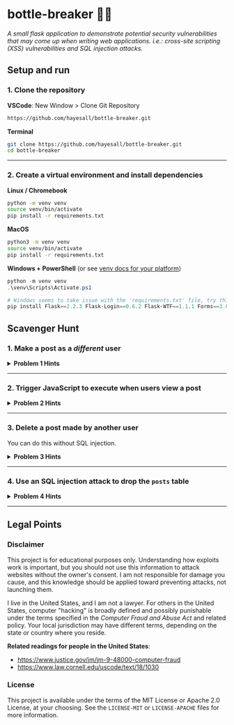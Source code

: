 # bottle-breaker 🍼💥

*A small flask application to demonstrate potential security vulnerabilities that may come up when writing web applications. i.e.: cross-site scripting (XSS) vulnerabilities and SQL injection attacks.*

## Setup and run

### 1. Clone the repository

**VSCode**: New Window > Clone Git Repository

```bash
https://github.com/hayesall/bottle-breaker.git
```

**Terminal**

```bash
git clone https://github.com/hayesall/bottle-breaker.git
cd bottle-breaker
```

---

### 2. Create a virtual environment and install dependencies

**Linux / Chromebook**

```bash
python -m venv venv
source venv/bin/activate
pip install -r requirements.txt
```

**MacOS**

```bash
python3 -m venv venv
source venv/bin/activate
pip install -r requirements.txt
```

**Windows + PowerShell** (or see [venv docs for your platform](https://docs.python.org/3/library/venv.html#how-venvs-work))

```powershell
python -m venv venv
.\venv\Scripts\Activate.ps1

# Windows seems to take issue with the 'requirements.txt' file, try this:
pip install Flask==2.2.3 Flask-Login==0.6.2 Flask-WTF==1.1.1 Forms==3.0.1
```

## Scavenger Hunt

### 1. Make a post as a *different* user


<details>
<summary><strong>Problem 1 Hints</strong></summary>

<details>
<summary>Hint #1</summary>

The post form on the home page is vulnerable. View page source, read how the `POST` method works, and see if you can make a post as a different user.

</details>

<details>
<summary>Hint #2</summary>

The page inspector or developer tools (in Firefox, Chrome, Opera, etc.) can be accessed by clicking on an element and selecting "Inspect", or with the shortcut <kbd>CTRL</kbd> + <kbd>SHIFT</kbd> + <kbd>I</kbd> / <kbd>⌘</kbd> + <kbd>OPTION</kbd> + <kbd>I</kbd>.

If you modify something on the page and click <kbd>ENTER</kbd>, the document object model displayed by your browser is updated. This includes all form elements.

</details>


<details>
<summary>Hint #3</summary>

The form on the home page lists something like: `action="/make-post@author=hayesall"`

</details>

<details>
<summary>Solution</summary>

Change the name of the user in the developer tools to something like: `action="/make-post@author=alice"`, and click enter. When you make a post, the post is inserted into the database as `alice` instead of your username.

This form is vulnerable because it inserts the name of the logged-in user into the form, but does not validate that the user making the `POST` request is the same as the user who clicks the button.

</details>


</details>

---

### 2. Trigger JavaScript to execute when users view a post

<details>
<summary><strong>Problem 2 Hints</strong></summary>

<details>
<summary>Hint #1</summary>

The form on the home page allows users to style their posts with basic HTML formatting. For example, users can post something like:

```html
<strong>Hello</strong> <em>World!</em>
```

... in order to style their posts with bold or italic formatting.

</details>

<details>
<summary>Hint #2</summary>

The `index.html` template includes something that says: `{{ post.content | safe }}`.

Normally, we should only use the `safe` filter on content that we have verified is safe.

</details>


<details>
<summary>Solution</summary>

The way we display posts includes a **cross-site scripting** (XSS) vulnerability. Users can post something like:

```html
<script>alert('samy is my hero');</script>
```

When users view this post, the JavaScript gets executed, triggering an "Alert" message in their browser.

</details>


</details>

---

### 3. Delete a post made by another user

You can do this without SQL injection.

<details>
<summary><strong>Problem 3 Hints</strong></summary>

<details>
<summary>Hint #1</summary>

The `delete_post` method in `app.py` is vulnerable. Go to your profile, view page source, and figure out how the form submission works.

</details>

<details>
<summary>Hint #2</summary>

This is similar to the solution for the first problem.

</details>

<details>
<summary>Hint #3</summary>

`user_profile.html` inserts "Delete" buttons with the following code:

```html
{% if current_user.id == username %}
<form action="{{ url_for('delete_post', username=username, post_id=post.id) }}" method="POST">
    <button type="submit" class="btn btn-danger rounded-0">X</button>
</form>
{% endif %}
```

</details>


<details>
<summary>Solution</summary>

Similar to the first problem, the backend uses an API that does not verify who is making a request to an endpoint. Furthermore, it does not even check whether the post number belongs to the user 😬

The `user_profile.html` template conditionally inserts delete buttons *only* when the logged in user is the same as the user viewing the page, but there is nothing stopping *anyone* from triggering the API on form submission.

Change the form action to something like:

```
/delete-post/hayesall/1
```

... and click the red submit button.

</details>


</details>

---

### 4. Use an SQL injection attack to drop the `posts` table

<details>
<summary><strong>Problem 4 Hints</strong></summary>

<details>
<summary>Hint #1</summary>

In SQL, `--` is a comment, meaning that everything after `--` is ignored by the parser.

```sql
DROP TABLE posts; -- This is a comment, everything after the double-dash is ignored
```

</details>

<details>
<summary>Hint #2</summary>

The architecture of an SQL injection attack is to write a query that is (1) valid SQL and passes the server's input validation and the database's query parser, but (2) does something unexpected.

For example, if we have a query that normally inserts a name into a table:

```sql
INSERT INTO users (username) VALUES ('alice');
```

... consider what would happen if `alice` was replaced with `alice'); DROP TABLE posts; -- `. The resulting query would be:

```sql
INSERT INTO users (username) VALUES ('alice'); DROP TABLE posts; -- ');
```

</details>


<details>
<summary>Hint #3</summary>

This site uses SQLite, which is normally built around the `sql.execute()` method. This takes a string as input and executes it as a query.

This method has some built-in security. For example: if you try to execute a query that contains a semicolon (i.e., multiple statements), it will fail with something like:

```python
sqlite3.Warning: You can only execute one statement at a time.
```

If you have a local copy of the code, try finding *which line might be vulnerable* by grepping for a line of code that contains a non-standard execute call:

```bash
git grep -n 'self.curr.execute'
```

`git grep -n` returns the file and line number for each match.

</details>


<details>
<summary>Solution</summary>

Hints 1/2/3 should lead you toward the `/settings` page and "Change Username" form. The form is vulnerable to SQL injection because the `change_username` methods uses a dangerous pattern:

```python
script = f"PRAGMA foreign_keys = ON; UPDATE users SET username = '{new_username}' WHERE username = '{old_username}';"
self.curr.executescript(script)
```

This is vulnerable because the `executescript` method allows multiple statements to be executed at once, and the code uses literal string interpolation (f-strings) to build up a command. If we can insert a semicolon into the `new_username` field and use our knowledge of our `old_username`, we can write a query that drops the `posts` table:

```
alice2' WHERE username = 'alice'; DROP TABLE posts; --
```

</details>


</details>

---

## Legal Points

### Disclaimer

This project is for educational purposes only. Understanding how exploits work is important, but you should not use this information to attack websites without the owner's consent. I am not responsible for damage you cause, and this knowledge should be applied toward preventing attacks, not launching them.

I live in the United States, and I am not a lawyer. For others in the United States, computer "hacking" is broadly defined and possibly punishable under the terms specified in the *Computer Fraud and Abuse Act* and related policy. Your local jurisdiction may have different terms, depending on the state or country where you reside.

**Related readings for people in the United States**:

- https://www.justice.gov/jm/jm-9-48000-computer-fraud
- https://www.law.cornell.edu/uscode/text/18/1030

### License

This project is available under the terms of the MIT License or Apache 2.0 License, at your choosing. See the `LICENSE-MIT` or `LICENSE-APACHE` files for more information.
